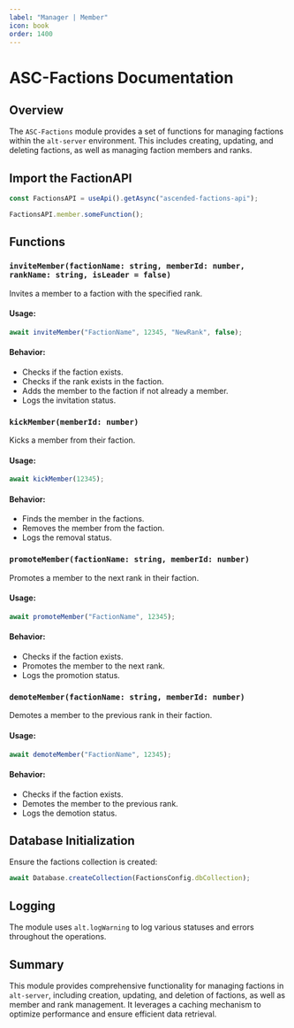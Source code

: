 ```yaml
---
label: "Manager | Member"
icon: book
order: 1400
---
```


# ASC-Factions Documentation

## Overview

The `ASC-Factions` module provides a set of functions for managing factions within the `alt-server` environment. This includes creating, updating, and deleting factions, as well as managing faction members and ranks.

## Import the FactionAPI

```javascript
const FactionsAPI = useApi().getAsync("ascended-factions-api");

FactionsAPI.member.someFunction();
```

## Functions

### `inviteMember(factionName: string, memberId: number, rankName: string, isLeader = false)`

Invites a member to a faction with the specified rank.

#### Usage:

```javascript
await inviteMember("FactionName", 12345, "NewRank", false);
```

#### Behavior:

- Checks if the faction exists.
- Checks if the rank exists in the faction.
- Adds the member to the faction if not already a member.
- Logs the invitation status.

### `kickMember(memberId: number)`

Kicks a member from their faction.

#### Usage:

```javascript
await kickMember(12345);
```

#### Behavior:

- Finds the member in the factions.
- Removes the member from the faction.
- Logs the removal status.

### `promoteMember(factionName: string, memberId: number)`

Promotes a member to the next rank in their faction.

#### Usage:

```javascript
await promoteMember("FactionName", 12345);
```

#### Behavior:

- Checks if the faction exists.
- Promotes the member to the next rank.
- Logs the promotion status.

### `demoteMember(factionName: string, memberId: number)`

Demotes a member to the previous rank in their faction.

#### Usage:

```javascript
await demoteMember("FactionName", 12345);
```

#### Behavior:

- Checks if the faction exists.
- Demotes the member to the previous rank.
- Logs the demotion status.

## Database Initialization

Ensure the factions collection is created:

```javascript
await Database.createCollection(FactionsConfig.dbCollection);
```

## Logging

The module uses `alt.logWarning` to log various statuses and errors throughout the operations.

## Summary

This module provides comprehensive functionality for managing factions in `alt-server`, including creation, updating, and deletion of factions, as well as member and rank management. It leverages a caching mechanism to optimize performance and ensure efficient data retrieval.
